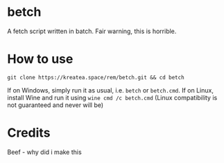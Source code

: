 # betch

A fetch script written in batch. Fair warning, this is horrible.

# How to use

`git clone https://kreatea.space/rem/betch.git && cd betch`

If on Windows, simply run it as usual, i.e. `betch` or `betch.cmd`.
If on Linux, install Wine and run it using `wine cmd /c betch.cmd`
(Linux compatibility is not guaranteed and never will be)

# Credits

Beef - why did i make this
